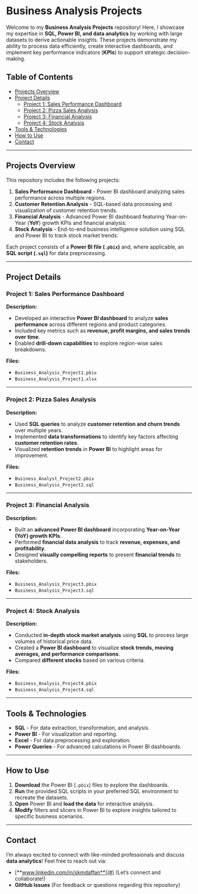 # Business Analysis Projects

Welcome to my **Business Analysis Projects** repository! Here, I showcase my expertise in **SQL, Power BI, and data analytics** by working with large datasets to derive actionable insights. These projects demonstrate my ability to process data efficiently, create interactive dashboards, and implement key performance indicators (**KPIs**) to support strategic decision-making.

## Table of Contents

- [Projects Overview](#projects-overview)
- [Project Details](#project-details)
  - [Project 1: Sales Performance Dashboard](#project-1-sales-performance-dashboard)
  - [Project 2: Pizza Sales Analysis](#project-2-customer-retention-analysis)
  - [Project 3: Financial Analysis](#project-3-financial-analysis)
  - [Project 4: Stock Analysis](#project-4-stock-analysis)
- [Tools & Technologies](#tools--technologies)
- [How to Use](#how-to-use)
- [Contact](#contact)

---

## Projects Overview

This repository includes the following projects:

1. **Sales Performance Dashboard** - Power BI dashboard analyzing sales performance across multiple regions.
2. **Customer Retention Analysis** - SQL-based data processing and visualization of customer retention trends.
3. **Financial Analysis** - Advanced Power BI dashboard featuring Year-on-Year (**YoY**) growth KPIs and financial analysis.
4. **Stock Analysis** - End-to-end business intelligence solution using SQL and Power BI to track stock market trends.

Each project consists of a **Power BI file (`.pbix`)** and, where applicable, an **SQL script (`.sql`)** for data preprocessing.

---

## Project Details

### Project 1: Sales Performance Dashboard

**Description:**

- Developed an interactive **Power BI dashboard** to analyze **sales performance** across different regions and product categories.
- Included key metrics such as **revenue, profit margins, and sales trends over time**.
- Enabled **drill-down capabilities** to explore region-wise sales breakdowns.

**Files:**

- `Business_Analysis_Project1.pbix`
- `Business_Analysis_Project1.xlsx`

---

### Project 2: Pizza Sales Analysis

**Description:**

- Used **SQL queries** to analyze **customer retention and churn trends** over multiple years.
- Implemented **data transformations** to identify key factors affecting **customer retention rates**.
- Visualized **retention trends** in **Power BI** to highlight areas for improvement.

**Files:**

- `Business_Analyst_Project2.pbix`
- `Business_Analysis_Project2.sql`

---

### Project 3: Financial Analysis

**Description:**

- Built an **advanced Power BI dashboard** incorporating **Year-on-Year (YoY) growth KPIs**.
- Performed **financial data analysis** to track **revenue, expenses, and profitability**.
- Designed **visually compelling reports** to present **financial trends** to stakeholders.

**Files:**

- `Business_Analysis_Project3.pbix`
- `Business_Analysis_Project3.sql`

---

### Project 4: Stock Analysis

**Description:**

- Conducted **in-depth stock market analysis** using **SQL** to process large volumes of historical price data.
- Created a **Power BI dashboard** to visualize **stock trends, moving averages, and performance comparisons**.
- Compared **different stocks** based on various criteria.

**Files:**

- `Business_Analysis_Project4.pbix`
- `Business_Analysis_Project4.sql`

---

## Tools & Technologies

- **SQL** - For data extraction, transformation, and analysis.
- **Power BI** - For visualization and reporting.
- **Excel** - For data preprocessing and exploration.
- **Power Queries** - For advanced calculations in Power BI dashboards.

---

## How to Use

1. **Download** the Power BI (`.pbix`) files to explore the dashboards.
2. **Run** the provided SQL scripts in your preferred SQL environment to recreate the datasets.
3. **Open** Power BI and **load the data** for interactive analysis.
4. **Modify** filters and slicers in Power BI to explore insights tailored to specific business scenarios.

---

## Contact

I’m always excited to connect with like-minded professionals and discuss **data analytics**! Feel free to reach out via:

- [**www.linkedin.com/in/skmdaffan**](#) (Let’s connect and collaborate!)
- **GitHub Issues** (For feedback or questions regarding this repository)

